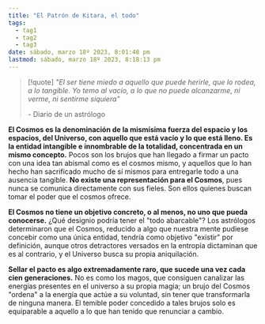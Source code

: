 ```yaml
---
title: "El Patrón de Kitara, el todo"
tags:
  - tag1
  - tag2
  - tag3
date: sábado, marzo 18º 2023, 8:01:48 pm
lastmod: sábado, marzo 18º 2023, 8:18:13 pm
---
```


> [!quote]
> _"El ser tiene miedo a aquello que puede herirle, que lo rodea, a lo tangible. Yo temo al vacío, a lo que no puede alcanzarme, ni verme, ni sentirme siquiera"_
> 
> \-   Diario de un astrólogo  

**El Cosmos es la denominación de la mismísima fuerza del espacio y los espacios, del Universo, con aquello que está vacío y lo que está lleno. Es la entidad intangible e innombrable de la totalidad, concentrada en un mismo concepto.** Pocos son los brujos que han llegado a firmar un pacto con una idea tan abismal como es el cosmos mismo, y aquellos que lo han hecho han sacrificado mucho de sí mismos para entregarle todo a una ausencia tangible. **No existe una representación para el Cosmos**, pues nunca se comunica directamente con sus fieles. Son ellos quienes buscan tomar el poder que el cosmos ofrece.

**El Cosmos no tiene un objetivo concreto, o al menos, no uno que pueda conocerse.** ¿Qué designio podría tener el "todo abarcable"? Los astrólogos determinaron que el Cosmos, reducido a algo que nuestra mente pudiese concebir como una única entidad, tendría como objetivo "existir" por definición, aunque otros detractores versados en la entropía dictaminan que es al contrario, y el Universo busca su propia aniquilación.

**Sellar el pacto es algo extremadamente raro, que sucede una vez cada cien generaciones.** No es como los magos, que consiguen canalizar las energías presentes en el universo a su propia magia; un brujo del Cosmos "ordena" a la energía que actúe a su voluntad, sin tener que transformarla de ninguna manera. El temible poder concedido a tales brujos solo es equiparable a aquello a lo que han tenido que renunciar a cambio.